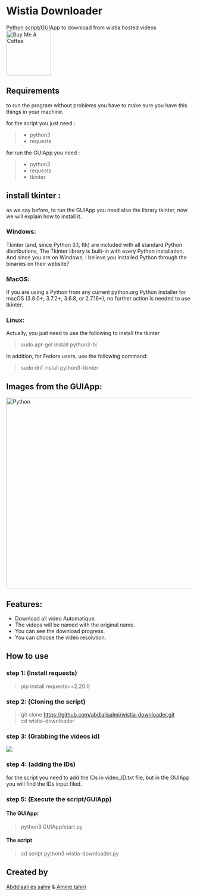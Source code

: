 # Wistia Downloader
Python script/GUIApp to download from wistia hosted videos
<br>
<a href="https://www.buymeacoffee.com/abdlalisalmi" target="_blank"><img src="https://cdn.buymeacoffee.com/buttons/v2/default-yellow.png" alt="Buy Me A Coffee" width="120px" ></a>
## Requirements
to run the program without problems you have to make sure you have this things in your machine.

for the script you just need :
> - python3
> - requests

for run the GUIApp you need :
> - python3
> - requests
> - tkinter

## install tkinter :
as we say before, to run the GUIApp you need also the library tkinter, now we will explain how to install it.
### Windows:
Tkinter (and, since Python 3.1, ttk) are included with all standard Python distributions, The Tkinter library is built-in with every Python installation. And since you are on Windows, I believe you installed Python through the binaries on their website?
### MacOS:
If you are using a Python from any current python.org Python installer for macOS (3.8.0+, 3.7.2+, 3.6.8, or 2.7.16+), no further action is needed to use tkinter.
### Linux:
Actually, you just need to use the following to install the tkinter
>sudo apt-get install python3-tk

In addition, for Fedora users, use the following command:
>sudo dnf install python3-tkinter

## Images from the GUIApp:
<img align="center" alt="Python" width="512px" src="https://i.imgur.com/P4kpFQS.png" />

## Features:
- Download all video Automatique.
- The videos will be named with the original name.
- You can see the download progress.
- You can choose the video resolution.

## How to use

### step 1: (Install requests)
>pip install requests==2.20.0

### step 2: (Cloning the script)
>git clone https://github.com/abdlalisalmi/wistia-downloader.git</br>
>cd wistia-downloader</br>

### step 3: (Grabbing the videos id)
![](https://media.giphy.com/media/YkJhH3iHcuXNaeRBCR/giphy.gif)

### step 4: (adding the IDs)
for the script you need to add the IDs in  video_ID.txt file, but in the GUIApp you will find the IDs input filed.

### step 5: (Execute the script/GUIApp)

#### The GUIApp:
>python3 GUIApp/start.py

#### The script
>cd script
>python3 wistia-downloader.py</br>

## Created by 

[Abdelaali es salmi](https://github.com/salmiabdlali) &
[Amine tahiri](https://github.com/aminetahiri1998)


